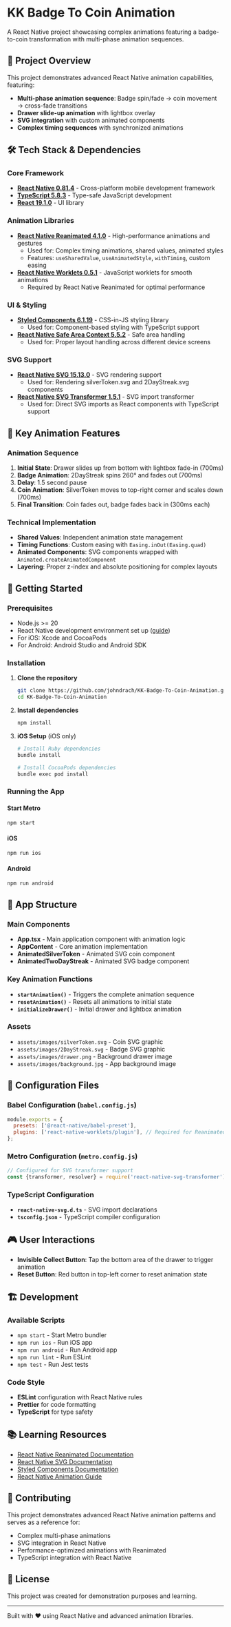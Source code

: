 # KK Badge To Coin Animation

A React Native project showcasing complex animations featuring a badge-to-coin transformation with multi-phase animation sequences.

## 🚀 Project Overview

This project demonstrates advanced React Native animation capabilities, featuring:
- **Multi-phase animation sequence**: Badge spin/fade → coin movement → cross-fade transitions
- **Drawer slide-up animation** with lightbox overlay
- **SVG integration** with custom animated components
- **Complex timing sequences** with synchronized animations

## 🛠 Tech Stack & Dependencies

### Core Framework
- **[React Native 0.81.4](https://reactnative.dev)** - Cross-platform mobile development framework
- **[TypeScript 5.8.3](https://www.typescriptlang.org/)** - Type-safe JavaScript development
- **[React 19.1.0](https://reactjs.org/)** - UI library

### Animation Libraries
- **[React Native Reanimated 4.1.0](https://docs.swmansion.com/react-native-reanimated/)** - High-performance animations and gestures
  - Used for: Complex timing animations, shared values, animated styles
  - Features: `useSharedValue`, `useAnimatedStyle`, `withTiming`, custom easing
- **[React Native Worklets 0.5.1](https://github.com/margelo/react-native-worklets)** - JavaScript worklets for smooth animations
  - Required by React Native Reanimated for optimal performance

### UI & Styling
- **[Styled Components 6.1.19](https://styled-components.com/)** - CSS-in-JS styling library
  - Used for: Component-based styling with TypeScript support
- **[React Native Safe Area Context 5.5.2](https://github.com/th3rdwave/react-native-safe-area-context)** - Safe area handling
  - Used for: Proper layout handling across different device screens

### SVG Support
- **[React Native SVG 15.13.0](https://github.com/software-mansion/react-native-svg)** - SVG rendering support
  - Used for: Rendering silverToken.svg and 2DayStreak.svg components
- **[React Native SVG Transformer 1.5.1](https://github.com/kristerkari/react-native-svg-transformer)** - SVG import transformer
  - Used for: Direct SVG imports as React components with TypeScript support

## 🎯 Key Animation Features

### Animation Sequence
1. **Initial State**: Drawer slides up from bottom with lightbox fade-in (700ms)
2. **Badge Animation**: 2DayStreak spins 260° and fades out (700ms)
3. **Delay**: 1.5 second pause
4. **Coin Animation**: SilverToken moves to top-right corner and scales down (700ms)
5. **Final Transition**: Coin fades out, badge fades back in (300ms each)

### Technical Implementation
- **Shared Values**: Independent animation state management
- **Timing Functions**: Custom easing with `Easing.inOut(Easing.quad)`
- **Animated Components**: SVG components wrapped with `Animated.createAnimatedComponent`
- **Layering**: Proper z-index and absolute positioning for complex layouts

## 🚀 Getting Started

### Prerequisites
- Node.js >= 20
- React Native development environment set up ([guide](https://reactnative.dev/docs/set-up-your-environment))
- For iOS: Xcode and CocoaPods
- For Android: Android Studio and Android SDK

### Installation

1. **Clone the repository**
   ```bash
   git clone https://github.com/johndrach/KK-Badge-To-Coin-Animation.git
   cd KK-Badge-To-Coin-Animation
   ```

2. **Install dependencies**
   ```bash
   npm install
   ```

3. **iOS Setup** (iOS only)
   ```bash
   # Install Ruby dependencies
   bundle install

   # Install CocoaPods dependencies
   bundle exec pod install
   ```

### Running the App

#### Start Metro
```bash
npm start
```

#### iOS
```bash
npm run ios
```

#### Android
```bash
npm run android
```

## 📱 App Structure

### Main Components
- **App.tsx** - Main application component with animation logic
- **AppContent** - Core animation implementation
- **AnimatedSilverToken** - Animated SVG coin component
- **AnimatedTwoDayStreak** - Animated SVG badge component

### Key Animation Functions
- **`startAnimation()`** - Triggers the complete animation sequence
- **`resetAnimation()`** - Resets all animations to initial state
- **`initializeDrawer()`** - Initial drawer and lightbox animation

### Assets
- `assets/images/silverToken.svg` - Coin SVG graphic
- `assets/images/2DayStreak.svg` - Badge SVG graphic
- `assets/images/drawer.png` - Background drawer image
- `assets/images/background.jpg` - App background image

## 🔧 Configuration Files

### Babel Configuration (`babel.config.js`)
```javascript
module.exports = {
  presets: ['@react-native/babel-preset'],
  plugins: ['react-native-worklets/plugin'], // Required for Reanimated
};
```

### Metro Configuration (`metro.config.js`)
```javascript
// Configured for SVG transformer support
const {transformer, resolver} = require('react-native-svg-transformer');
```

### TypeScript Configuration
- **`react-native-svg.d.ts`** - SVG import declarations
- **`tsconfig.json`** - TypeScript compiler configuration

## 🎮 User Interactions

- **Invisible Collect Button**: Tap the bottom area of the drawer to trigger animation
- **Reset Button**: Red button in top-left corner to reset animation state

## 🏗 Development

### Available Scripts
- `npm start` - Start Metro bundler
- `npm run ios` - Run iOS app
- `npm run android` - Run Android app
- `npm run lint` - Run ESLint
- `npm test` - Run Jest tests

### Code Style
- **ESLint** configuration with React Native rules
- **Prettier** for code formatting
- **TypeScript** for type safety

## 📚 Learning Resources

- [React Native Reanimated Documentation](https://docs.swmansion.com/react-native-reanimated/)
- [React Native SVG Documentation](https://github.com/software-mansion/react-native-svg)
- [Styled Components Documentation](https://styled-components.com/docs)
- [React Native Animation Guide](https://reactnative.dev/docs/animations)

## 🤝 Contributing

This project demonstrates advanced React Native animation patterns and serves as a reference for:
- Complex multi-phase animations
- SVG integration in React Native
- Performance-optimized animations with Reanimated
- TypeScript integration with React Native

## 📄 License

This project was created for demonstration purposes and learning.

---

Built with ❤️ using React Native and advanced animation libraries.